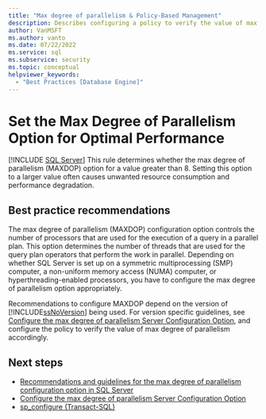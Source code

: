 ```yaml
---
title: "Max degree of parallelism & Policy-Based Management"
description: Describes configuring a policy to verify the value of max degree of parallelism for Policy-Based Management for SQL Server.
author: VanMSFT
ms.author: vanto
ms.date: 07/22/2022
ms.service: sql
ms.subservice: security
ms.topic: conceptual
helpviewer_keywords:
  - "Best Practices [Database Engine]"
---
```

# Set the Max Degree of Parallelism Option for Optimal Performance
 [!INCLUDE [SQL Server](../../includes/applies-to-version/sqlserver.md)]
  This rule determines whether the max degree of parallelism (MAXDOP) option for a value greater than 8. Setting this option to a larger value often causes unwanted resource consumption and performance degradation.  
  
## Best practice recommendations  
 The max degree of parallelism (MAXDOP) configuration option controls the number of processors that are used for the execution of a query in a parallel plan. This option determines the number of threads that are used for the query plan operators that perform the work in parallel. Depending on whether SQL Server is set up on a symmetric multiprocessing (SMP) computer, a non-uniform memory access (NUMA) computer, or hyperthreading-enabled processors, you have to configure the max degree of parallelism option appropriately. 
 
 Recommendations to configure MAXDOP depend on the version of [!INCLUDE[ssNoVersion](../../includes/ssnoversion-md.md)] being used. For version specific guidelines, see [Configure the max degree of parallelism Server Configuration Option](../../database-engine/configure-windows/configure-the-max-degree-of-parallelism-server-configuration-option.md#recommendations), and configure the policy to verify the value of max degree of parallelism accordingly.     
  
## Next steps

 -  [Recommendations and guidelines for the max degree of parallelism configuration option in SQL Server](../../database-engine/configure-windows/configure-the-max-degree-of-parallelism-server-configuration-option.md)    
 - [Configure the max degree of parallelism Server Configuration Option](../../database-engine/configure-windows/configure-the-max-degree-of-parallelism-server-configuration-option.md#recommendations)     
 - [sp_configure &#40;Transact-SQL&#41;](../../relational-databases/system-stored-procedures/sp-configure-transact-sql.md)     
